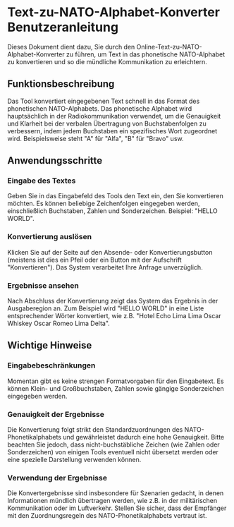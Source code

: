 # Text-zu-NATO-Alphabet-Konverter Benutzeranleitung

Dieses Dokument dient dazu, Sie durch den Online-Text-zu-NATO-Alphabet-Konverter zu führen, um Text in das phonetische NATO-Alphabet zu konvertieren und so die mündliche Kommunikation zu erleichtern.

## Funktionsbeschreibung

Das Tool konvertiert eingegebenen Text schnell in das Format des phonetischen NATO-Alphabets. Das phonetische Alphabet wird hauptsächlich in der Radiokommunikation verwendet, um die Genauigkeit und Klarheit bei der verbalen Übertragung von Buchstabenfolgen zu verbessern, indem jedem Buchstaben ein spezifisches Wort zugeordnet wird. Beispielsweise steht "A" für "Alfa", "B" für "Bravo" usw.

## Anwendungsschritte

### Eingabe des Textes
Geben Sie in das Eingabefeld des Tools den Text ein, den Sie konvertieren möchten. Es können beliebige Zeichenfolgen eingegeben werden, einschließlich Buchstaben, Zahlen und Sonderzeichen. Beispiel: "HELLO WORLD".

### Konvertierung auslösen
Klicken Sie auf der Seite auf den Absende- oder Konvertierungsbutton (meistens ist dies ein Pfeil oder ein Button mit der Aufschrift "Konvertieren"). Das System verarbeitet Ihre Anfrage unverzüglich.

### Ergebnisse ansehen
Nach Abschluss der Konvertierung zeigt das System das Ergebnis in der Ausgaberegion an. Zum Beispiel wird "HELLO WORLD" in eine Liste entsprechender Wörter konvertiert, wie z.B. "Hotel Echo Lima Lima Oscar  Whiskey Oscar Romeo Lima Delta".

## Wichtige Hinweise

### Eingabebeschränkungen
Momentan gibt es keine strengen Formatvorgaben für den Eingabetext. Es können Klein- und Großbuchstaben, Zahlen sowie gängige Sonderzeichen eingegeben werden.

### Genauigkeit der Ergebnisse
Die Konvertierung folgt strikt den Standardzuordnungen des NATO-Phonetikalphabets und gewährleistet dadurch eine hohe Genauigkeit. Bitte beachten Sie jedoch, dass nicht-buchstäbliche Zeichen (wie Zahlen oder Sonderzeichen) von einigen Tools eventuell nicht übersetzt werden oder eine spezielle Darstellung verwenden können.

### Verwendung der Ergebnisse
Die Konvertergebnisse sind insbesondere für Szenarien gedacht, in denen Informationen mündlich übertragen werden, wie z.B. in der militärischen Kommunikation oder im Luftverkehr. Stellen Sie sicher, dass der Empfänger mit den Zuordnungsregeln des NATO-Phonetikalphabets vertraut ist.